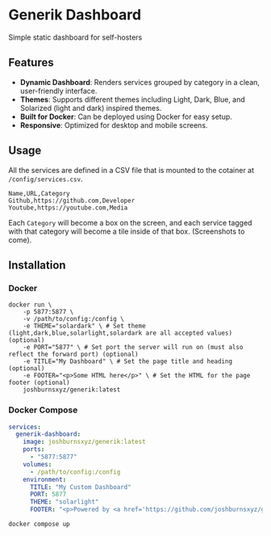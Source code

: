 # Generik Dashboard

Simple static dashboard for self-hosters 

## Features
- **Dynamic Dashboard**: Renders services grouped by category in a clean, user-friendly interface.
- **Themes**: Supports different themes including Light, Dark, Blue, and Solarized (light and dark) inspired themes.
- **Built for Docker**: Can be deployed using Docker for easy setup.
- **Responsive**: Optimized for desktop and mobile screens.

## Usage

All the services are defined in a CSV file that is mounted to the cotainer at `/config/services.csv`.

```csv
Name,URL,Category
Github,https://github.com,Developer
Youtube,https://youtube.com,Media
```

Each `Category` will become a box on the screen, and each service tagged with that category will become a tile inside of that box. (Screenshots to come).

## Installation

### Docker

```shell
docker run \
    -p 5877:5877 \
    -v /path/to/config:/config \
    -e THEME="solardark" \ # Set theme (light,dark,blue,solarlight,solardark are all accepted values) (optional)
    -e PORT="5877" \ # Set port the server will run on (must also reflect the forward port) (optional)
    -e TITLE="My Dashboard" \ # Set the page title and heading (optional)
    -e FOOTER="<p>Some HTML here</p>" \ # Set the HTML for the page footer (optional)
    joshburnsxyz/generik:latest
```

### Docker Compose

```yaml
services:
  generik-dashboard:
    image: joshburnsxyz/generik:latest
    ports:
      - "5877:5877"
    volumes:
      - /path/to/config:/config
    environment:
      TITLE: "My Custom Dashboard"
      PORT: 5877
      THEME: "solarlight"
      FOOTER: "<p>Powered by <a href='https://github.com/joshburnsxyz/generik'>Generik Dash</a></p>"
```

```console
docker compose up
```